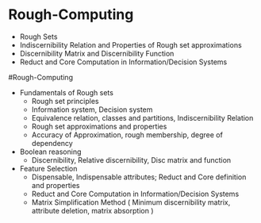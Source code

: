# Rough-Computing
  * Rough Sets
  * Indiscernibility Relation and Properties of Rough set approximations
  * Discernibility Matrix and Discernibility Function
  * Reduct and Core Computation in Information/Decision Systems

#Rough-Computing
   * Fundamentals of Rough sets
     - Rough set principles
     - Information system, Decision system
     - Equivalence relation, classes and partitions, Indiscernibility Relation
     - Rough set approximations and properties
     - Accuracy of Approximation, rough membership, degree of dependency
   * Boolean reasoning
     - Discernibility, Relative discernibility, Disc matrix and function
   * Feature Selection
     - Dispensable, Indispensable attributes; Reduct and Core definition and properties
     - Reduct and Core Computation in Information/Decision Systems 
      - Matrix Simplification Method ( Minimum discernibility matrix, attribute deletion, matrix absorption )



